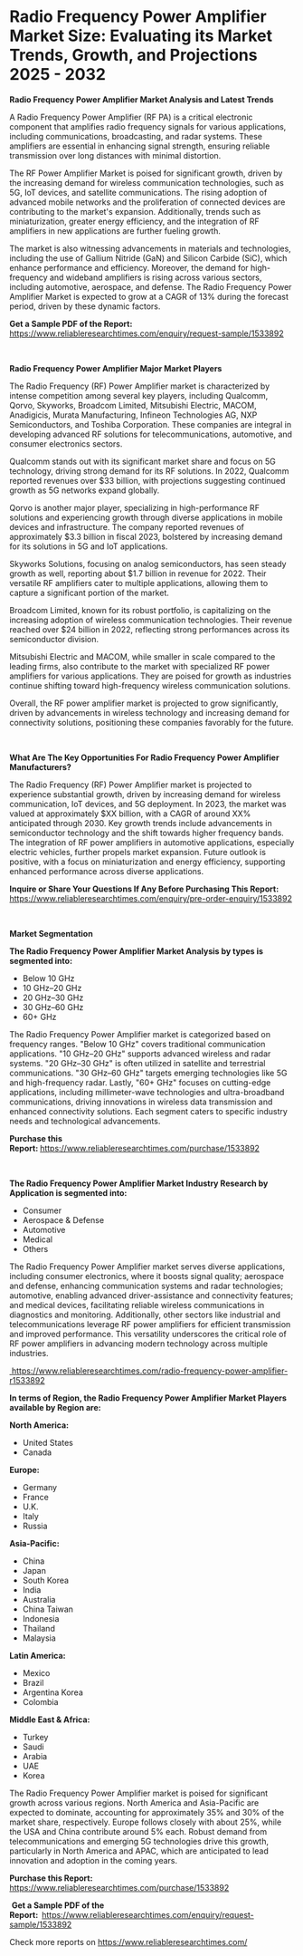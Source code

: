 <p><h1>Radio Frequency Power Amplifier Market Size: Evaluating its Market Trends, Growth, and Projections 2025 - 2032</h1></p><p><strong>Radio Frequency Power Amplifier Market Analysis and Latest Trends</strong></p>
<p><p>A Radio Frequency Power Amplifier (RF PA) is a critical electronic component that amplifies radio frequency signals for various applications, including communications, broadcasting, and radar systems. These amplifiers are essential in enhancing signal strength, ensuring reliable transmission over long distances with minimal distortion.</p><p>The RF Power Amplifier Market is poised for significant growth, driven by the increasing demand for wireless communication technologies, such as 5G, IoT devices, and satellite communications. The rising adoption of advanced mobile networks and the proliferation of connected devices are contributing to the market's expansion. Additionally, trends such as miniaturization, greater energy efficiency, and the integration of RF amplifiers in new applications are further fueling growth.</p><p>The market is also witnessing advancements in materials and technologies, including the use of Gallium Nitride (GaN) and Silicon Carbide (SiC), which enhance performance and efficiency. Moreover, the demand for high-frequency and wideband amplifiers is rising across various sectors, including automotive, aerospace, and defense. The Radio Frequency Power Amplifier Market is expected to grow at a CAGR of 13% during the forecast period, driven by these dynamic factors.</p></p>
<p><strong>Get a Sample PDF of the Report:&nbsp;</strong> <a href="https://www.reliableresearchtimes.com/enquiry/request-sample/1533892?utm_campaign=2131&utm_medium=2&utm_source=Github&utm_content=ia&utm_term=10022025&utm_id=radio-frequency-power-amplifier">https://www.reliableresearchtimes.com/enquiry/request-sample/1533892</a></p>
<p>&nbsp;</p>
<p><strong>Radio Frequency Power Amplifier Major Market Players</strong></p>
<p><p>The Radio Frequency (RF) Power Amplifier market is characterized by intense competition among several key players, including Qualcomm, Qorvo, Skyworks, Broadcom Limited, Mitsubishi Electric, MACOM, Anadigicis, Murata Manufacturing, Infineon Technologies AG, NXP Semiconductors, and Toshiba Corporation. These companies are integral in developing advanced RF solutions for telecommunications, automotive, and consumer electronics sectors.</p><p>Qualcomm stands out with its significant market share and focus on 5G technology, driving strong demand for its RF solutions. In 2022, Qualcomm reported revenues over $33 billion, with projections suggesting continued growth as 5G networks expand globally.</p><p>Qorvo is another major player, specializing in high-performance RF solutions and experiencing growth through diverse applications in mobile devices and infrastructure. The company reported revenues of approximately $3.3 billion in fiscal 2023, bolstered by increasing demand for its solutions in 5G and IoT applications.</p><p>Skyworks Solutions, focusing on analog semiconductors, has seen steady growth as well, reporting about $1.7 billion in revenue for 2022. Their versatile RF amplifiers cater to multiple applications, allowing them to capture a significant portion of the market.</p><p>Broadcom Limited, known for its robust portfolio, is capitalizing on the increasing adoption of wireless communication technologies. Their revenue reached over $24 billion in 2022, reflecting strong performances across its semiconductor division.</p><p>Mitsubishi Electric and MACOM, while smaller in scale compared to the leading firms, also contribute to the market with specialized RF power amplifiers for various applications. They are poised for growth as industries continue shifting toward high-frequency wireless communication solutions.</p><p>Overall, the RF power amplifier market is projected to grow significantly, driven by advancements in wireless technology and increasing demand for connectivity solutions, positioning these companies favorably for the future.</p></p>
<p>&nbsp;</p>
<p><strong>What Are The Key Opportunities For Radio Frequency Power Amplifier Manufacturers?</strong></p>
<p><p>The Radio Frequency (RF) Power Amplifier market is projected to experience substantial growth, driven by increasing demand for wireless communication, IoT devices, and 5G deployment. In 2023, the market was valued at approximately $XX billion, with a CAGR of around XX% anticipated through 2030. Key growth trends include advancements in semiconductor technology and the shift towards higher frequency bands. The integration of RF power amplifiers in automotive applications, especially electric vehicles, further propels market expansion. Future outlook is positive, with a focus on miniaturization and energy efficiency, supporting enhanced performance across diverse applications.</p></p>
<p><strong>Inquire or Share Your Questions If Any Before Purchasing This Report:</strong> <a href="https://www.reliableresearchtimes.com/enquiry/pre-order-enquiry/1533892?utm_campaign=2131&utm_medium=2&utm_source=Github&utm_content=ia&utm_term=10022025&utm_id=radio-frequency-power-amplifier">https://www.reliableresearchtimes.com/enquiry/pre-order-enquiry/1533892</a></p>
<p>&nbsp;</p>
<p><strong>Market Segmentation</strong></p>
<p><strong>The Radio Frequency Power Amplifier Market Analysis by types is segmented into:</strong></p>
<p><ul><li>Below 10 GHz</li><li>10 GHz–20 GHz</li><li>20 GHz–30 GHz</li><li>30 GHz–60 GHz</li><li>60+ GHz</li></ul></p>
<p><p>The Radio Frequency Power Amplifier market is categorized based on frequency ranges. "Below 10 GHz" covers traditional communication applications. "10 GHz–20 GHz" supports advanced wireless and radar systems. "20 GHz–30 GHz" is often utilized in satellite and terrestrial communications. "30 GHz–60 GHz" targets emerging technologies like 5G and high-frequency radar. Lastly, "60+ GHz" focuses on cutting-edge applications, including millimeter-wave technologies and ultra-broadband communications, driving innovations in wireless data transmission and enhanced connectivity solutions. Each segment caters to specific industry needs and technological advancements.</p></p>
<p><strong>Purchase this Report:&nbsp;</strong><a href="https://www.reliableresearchtimes.com/purchase/1533892?utm_campaign=2131&utm_medium=2&utm_source=Github&utm_content=ia&utm_term=10022025&utm_id=radio-frequency-power-amplifier">https://www.reliableresearchtimes.com/purchase/1533892</a></p>
<p>&nbsp;</p>
<p><strong>The Radio Frequency Power Amplifier Market Industry Research by Application is segmented into:</strong></p>
<p><ul><li>Consumer</li><li>Aerospace & Defense</li><li>Automotive</li><li>Medical</li><li>Others</li></ul></p>
<p><p>The Radio Frequency Power Amplifier market serves diverse applications, including consumer electronics, where it boosts signal quality; aerospace and defense, enhancing communication systems and radar technologies; automotive, enabling advanced driver-assistance and connectivity features; and medical devices, facilitating reliable wireless communications in diagnostics and monitoring. Additionally, other sectors like industrial and telecommunications leverage RF power amplifiers for efficient transmission and improved performance. This versatility underscores the critical role of RF power amplifiers in advancing modern technology across multiple industries.</p></p>
<p><a href="https://www.reliableresearchtimes.com/radio-frequency-power-amplifier-r1533892?utm_campaign=2131&utm_medium=2&utm_source=Github&utm_content=ia&utm_term=10022025&utm_id=radio-frequency-power-amplifier">&nbsp;https://www.reliableresearchtimes.com/radio-frequency-power-amplifier-r1533892</a></p>
<p><strong>In terms of Region, the Radio Frequency Power Amplifier Market Players available by Region are:</strong></p>
<p>
    <p> <strong> North America: </strong>
        <ul>
            <li>United States</li>
            <li>Canada</li>
        </ul>
        </p> 
    <p> <strong> Europe: </strong>
        <ul>
            <li>Germany</li>
            <li>France</li>
            <li>U.K.</li>
            <li>Italy</li>
            <li>Russia</li>
        </ul>
        </p> 
    <p> <strong> Asia-Pacific: </strong>
        <ul>
            <li>China</li>
            <li>Japan</li>
            <li>South Korea</li>
            <li>India</li>
            <li>Australia</li>
            <li>China Taiwan</li>
            <li>Indonesia</li>
            <li>Thailand</li>
            <li>Malaysia</li>
        </ul>
        </p> 
    <p> <strong> Latin America: </strong>
        <ul>
            <li>Mexico</li>
            <li>Brazil</li>
            <li>Argentina Korea</li>
            <li>Colombia</li>
        </ul>
        </p> 
    <p> <strong> Middle East & Africa: </strong>
        <ul>
            <li>Turkey</li>
            <li>Saudi</li>
            <li>Arabia</li>
            <li>UAE</li>
            <li>Korea</li>
        </ul>
    </p>
    </p>
<p><p>The Radio Frequency Power Amplifier market is poised for significant growth across various regions. North America and Asia-Pacific are expected to dominate, accounting for approximately 35% and 30% of the market share, respectively. Europe follows closely with about 25%, while the USA and China contribute around 5% each. Robust demand from telecommunications and emerging 5G technologies drive this growth, particularly in North America and APAC, which are anticipated to lead innovation and adoption in the coming years.</p></p>
<p><strong>Purchase this Report: </strong><a href="https://www.reliableresearchtimes.com/purchase/1533892?utm_campaign=2131&utm_medium=2&utm_source=Github&utm_content=ia&utm_term=10022025&utm_id=radio-frequency-power-amplifier">https://www.reliableresearchtimes.com/purchase/1533892</a></p>
<p>&nbsp;<strong>Get a Sample PDF of the Report:&nbsp;&nbsp;</strong><a href="https://www.reliableresearchtimes.com/enquiry/request-sample/1533892?utm_campaign=2131&utm_medium=2&utm_source=Github&utm_content=ia&utm_term=10022025&utm_id=radio-frequency-power-amplifier">https://www.reliableresearchtimes.com/enquiry/request-sample/1533892</a></p>
<p><strong></strong></p>
<p>Check more reports on <a href="https://www.reliableresearchtimes.com/?utm_campaign=2131&utm_medium=2&utm_source=Github&utm_content=ia&utm_term=10022025&utm_id=radio-frequency-power-amplifier">https://www.reliableresearchtimes.com/</a></p>